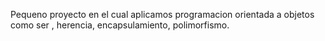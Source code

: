 Pequeno proyecto en el cual aplicamos programacion orientada a objetos  como ser , herencia, encapsulamiento, polimorfismo.
